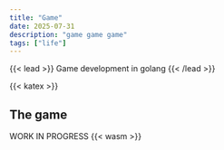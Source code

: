 ```yaml
---
title: "Game"
date: 2025-07-31
description: "game game game"
tags: ["life"]
---
```


{{< lead >}}
Game development in golang
{{< /lead >}}

{{< katex >}}

## The game
WORK IN PROGRESS
{{< wasm >}}

